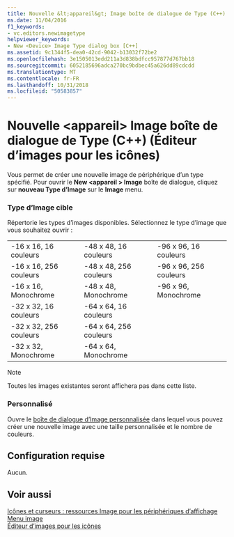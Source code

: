 ```yaml
---
title: Nouvelle &lt;appareil&gt; Image boîte de dialogue de Type (C++) (Éditeur d’images pour les icônes)
ms.date: 11/04/2016
f1_keywords:
- vc.editors.newimagetype
helpviewer_keywords:
- New <Device> Image Type dialog box [C++]
ms.assetid: 9c1344f5-dea0-42cd-9042-b13032f72be2
ms.openlocfilehash: 3e1505013edd211a3d838bdfcc957877d767bb18
ms.sourcegitcommit: 6052185696adca270bc9bdbec45a626dd89cdcdd
ms.translationtype: MT
ms.contentlocale: fr-FR
ms.lasthandoff: 10/31/2018
ms.locfileid: "50583857"
---
```

# <a name="new-ltdevicegt-image-type-dialog-box-c-image-editor-for-icons"></a>Nouvelle &lt;appareil&gt; Image boîte de dialogue de Type (C++) (Éditeur d’images pour les icônes)

Vous permet de créer une nouvelle image de périphérique d’un type spécifié. Pour ouvrir le **New \<appareil > Image** boîte de dialogue, cliquez sur **nouveau Type d’Image** sur le **Image** menu.

### <a name="target-image-type"></a>Type d’Image cible

Répertorie les types d’images disponibles. Sélectionnez le type d’image que vous souhaitez ouvrir :

||||
|-|-|-|
|-16 x 16, 16 couleurs|-48 x 48, 16 couleurs|-96 x 96, 16 couleurs|
|-16 x 16, 256 couleurs|-48 x 48, 256 couleurs|-96 x 96, 256 couleurs|
|-16 x 16, Monochrome|-48 x 48, Monochrome|-96 x 96, Monochrome|
|-32 x 32, 16 couleurs|-64 x 64, 16 couleurs||
|-32 x 32, 256 couleurs|-64 x 64, 256 couleurs||
|-32 x 32, Monochrome|-64 x 64, Monochrome||

> [!NOTE]
> Toutes les images existantes seront affichera pas dans cette liste.

### <a name="custom"></a>Personnalisé

Ouvre le [boîte de dialogue d’Image personnalisée](custom-image-dialog-box-image-editor-for-icons.md) dans lequel vous pouvez créer une nouvelle image avec une taille personnalisée et le nombre de couleurs.

## <a name="requirements"></a>Configuration requise

Aucun.

## <a name="see-also"></a>Voir aussi

[Icônes et curseurs : ressources Image pour les périphériques d’affichage](../windows/icons-and-cursors-image-resources-for-display-devices-image-editor-for-icons.md)<br/>
[Menu image](../windows/image-menu-image-editor-for-icons.md)<br/>
[Éditeur d’images pour les icônes](../windows/image-editor-for-icons.md)